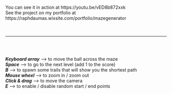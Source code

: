 <br>
You can see it in action at https://youtu.be/vED8b872xxk <br>
See the project on my portfolio at https://raphdaumas.wixsite.com/portfolio/mazegenerator <br>
<br>
<br>

---

<br>
<br>

___Keyboard array___ --> to move the ball across the maze <br>
___Space___ --> to go to the next level (add 1 to the score) <br>
___B___ --> to spawn some trails that will show you the shortest path <br>
___Mouse wheel___ --> to zoom in / zoom out <br>
___Click & drag___ --> to move the camera <br>
___E___ --> to enable / disable random start / end points <bre>
